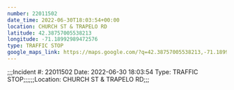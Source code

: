 ```yaml
---
number: 22011502
date_time: 2022-06-30T18:03:54+00:00
location: CHURCH ST & TRAPELO RD
latitude: 42.38757005538213
longitude: -71.18992989472576
type: TRAFFIC STOP
google_maps_link: https://maps.google.com/?q=42.38757005538213,-71.18992989472576
---
```


;;;Incident #: 22011502  Date: 2022-06-30 18:03:54   Type: TRAFFIC STOP;;;;;;Location: CHURCH ST & TRAPELO RD;;;
